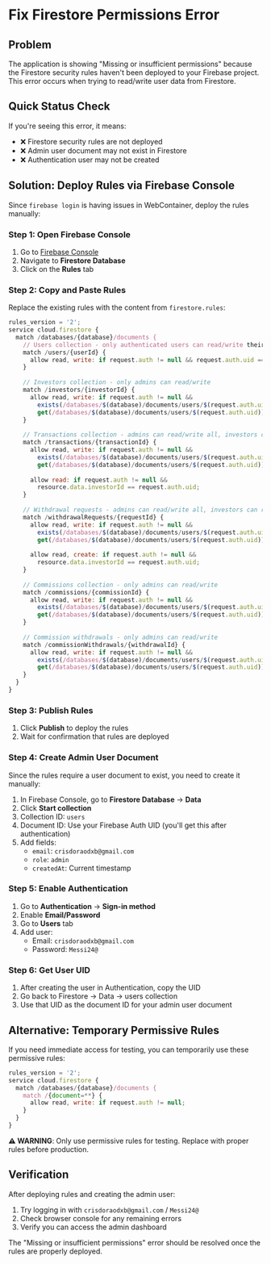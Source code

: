 # Fix Firestore Permissions Error

## Problem
The application is showing "Missing or insufficient permissions" because the Firestore security rules haven't been deployed to your Firebase project. This error occurs when trying to read/write user data from Firestore.

## Quick Status Check
If you're seeing this error, it means:
- ❌ Firestore security rules are not deployed
- ❌ Admin user document may not exist in Firestore
- ❌ Authentication user may not be created

## Solution: Deploy Rules via Firebase Console

Since `firebase login` is having issues in WebContainer, deploy the rules manually:

### Step 1: Open Firebase Console
1. Go to [Firebase Console](https://console.firebase.google.com/project/blackbull-4b009)
2. Navigate to **Firestore Database**
3. Click on the **Rules** tab

### Step 2: Copy and Paste Rules
Replace the existing rules with the content from `firestore.rules`:

```javascript
rules_version = '2';
service cloud.firestore {
  match /databases/{database}/documents {
    // Users collection - only authenticated users can read/write their own data
    match /users/{userId} {
      allow read, write: if request.auth != null && request.auth.uid == userId;
    }
    
    // Investors collection - only admins can read/write
    match /investors/{investorId} {
      allow read, write: if request.auth != null && 
        exists(/databases/$(database)/documents/users/$(request.auth.uid)) &&
        get(/databases/$(database)/documents/users/$(request.auth.uid)).data.role == 'admin';
    }
    
    // Transactions collection - admins can read/write all, investors can read their own
    match /transactions/{transactionId} {
      allow read, write: if request.auth != null && 
        exists(/databases/$(database)/documents/users/$(request.auth.uid)) &&
        get(/databases/$(database)/documents/users/$(request.auth.uid)).data.role == 'admin';
      
      allow read: if request.auth != null && 
        resource.data.investorId == request.auth.uid;
    }
    
    // Withdrawal requests - admins can read/write all, investors can read/write their own
    match /withdrawalRequests/{requestId} {
      allow read, write: if request.auth != null && 
        exists(/databases/$(database)/documents/users/$(request.auth.uid)) &&
        get(/databases/$(database)/documents/users/$(request.auth.uid)).data.role == 'admin';
      
      allow read, create: if request.auth != null && 
        resource.data.investorId == request.auth.uid;
    }
    
    // Commissions collection - only admins can read/write
    match /commissions/{commissionId} {
      allow read, write: if request.auth != null && 
        exists(/databases/$(database)/documents/users/$(request.auth.uid)) &&
        get(/databases/$(database)/documents/users/$(request.auth.uid)).data.role == 'admin';
    }
    
    // Commission withdrawals - only admins can read/write
    match /commissionWithdrawals/{withdrawalId} {
      allow read, write: if request.auth != null && 
        exists(/databases/$(database)/documents/users/$(request.auth.uid)) &&
        get(/databases/$(database)/documents/users/$(request.auth.uid)).data.role == 'admin';
    }
  }
}
```

### Step 3: Publish Rules
1. Click **Publish** to deploy the rules
2. Wait for confirmation that rules are deployed

### Step 4: Create Admin User Document
Since the rules require a user document to exist, you need to create it manually:

1. In Firebase Console, go to **Firestore Database** → **Data**
2. Click **Start collection**
3. Collection ID: `users`
4. Document ID: Use your Firebase Auth UID (you'll get this after authentication)
5. Add fields:
   - `email`: `crisdoraodxb@gmail.com`
   - `role`: `admin`
   - `createdAt`: Current timestamp

### Step 5: Enable Authentication
1. Go to **Authentication** → **Sign-in method**
2. Enable **Email/Password**
3. Go to **Users** tab
4. Add user:
   - Email: `crisdoraodxb@gmail.com`
   - Password: `Messi24@`

### Step 6: Get User UID
1. After creating the user in Authentication, copy the UID
2. Go back to Firestore → Data → users collection
3. Use that UID as the document ID for your admin user document

## Alternative: Temporary Permissive Rules

If you need immediate access for testing, you can temporarily use these permissive rules:

```javascript
rules_version = '2';
service cloud.firestore {
  match /databases/{database}/documents {
    match /{document=**} {
      allow read, write: if request.auth != null;
    }
  }
}
```

**⚠️ WARNING**: Only use permissive rules for testing. Replace with proper rules before production.

## Verification

After deploying rules and creating the admin user:

1. Try logging in with `crisdoraodxb@gmail.com` / `Messi24@`
2. Check browser console for any remaining errors
3. Verify you can access the admin dashboard

The "Missing or insufficient permissions" error should be resolved once the rules are properly deployed.